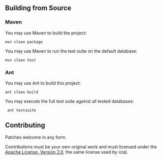 ## Building from Source

### Maven

You may use Maven to build the project:

    mvn clean package
    
You may use Maven to run the test suite on the default database:

    mvn clean test

### Ant

You may use Ant to build this project:

    ant clean build
    
You may execute the full test suite against all tested databases:
 
     ant testsuite

## Contributing
Patches welcome in any form.

Contributions must be your own original work and must licensed under the [Apache License, Version 2.0][apachelicense], the same license used by iciql.

[apachelicense]: http://www.apache.org/licenses/LICENSE-2.0 "Apache License, Version 2.0"